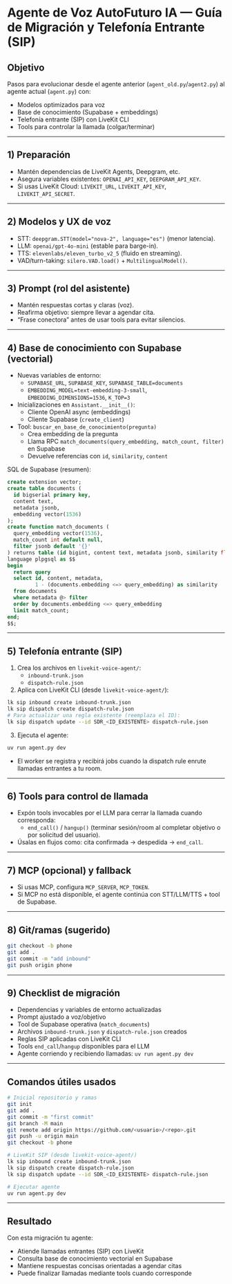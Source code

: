 # Agente de Voz AutoFuturo IA — Guía de Migración y Telefonía Entrante (SIP)

## Objetivo
Pasos para evolucionar desde el agente anterior (`agent_old.py`/`agent2.py`) al agente actual (`agent.py`) con:
- Modelos optimizados para voz
- Base de conocimiento (Supabase + embeddings)
- Telefonía entrante (SIP) con LiveKit CLI
- Tools para controlar la llamada (colgar/terminar)

---

## 1) Preparación
- Mantén dependencias de LiveKit Agents, Deepgram, etc.
- Asegura variables existentes: `OPENAI_API_KEY`, `DEEPGRAM_API_KEY`.
- Si usas LiveKit Cloud: `LIVEKIT_URL`, `LIVEKIT_API_KEY`, `LIVEKIT_API_SECRET`.

---

## 2) Modelos y UX de voz
- STT: `deepgram.STT(model="nova-2", language="es")` (menor latencia).
- LLM: `openai/gpt-4o-mini` (estable para barge-in).
- TTS: `elevenlabs/eleven_turbo_v2_5` (fluido en streaming).
- VAD/turn-taking: `silero.VAD.load()` + `MultilingualModel()`.

---

## 3) Prompt (rol del asistente)
- Mantén respuestas cortas y claras (voz).
- Reafirma objetivo: siempre llevar a agendar cita.
- “Frase conectora” antes de usar tools para evitar silencios.

---

## 4) Base de conocimiento con Supabase (vectorial)
- Nuevas variables de entorno:
  - `SUPABASE_URL`, `SUPABASE_KEY`, `SUPABASE_TABLE=documents`
  - `EMBEDDING_MODEL=text-embedding-3-small`, `EMBEDDING_DIMENSIONS=1536`, `K_TOP=3`
- Inicializaciones en `Assistant.__init__()`:
  - Cliente OpenAI async (embeddings)
  - Cliente Supabase (`create_client`)
- Tool: `buscar_en_base_de_conocimiento(pregunta)`
  - Crea embedding de la pregunta
  - Llama RPC `match_documents(query_embedding, match_count, filter)` en Supabase
  - Devuelve referencias con `id`, `similarity`, `content`

SQL de Supabase (resumen):
```sql
create extension vector;
create table documents (
  id bigserial primary key,
  content text,
  metadata jsonb,
  embedding vector(1536)
);
create function match_documents (
  query_embedding vector(1536),
  match_count int default null,
  filter jsonb default '{}'
) returns table (id bigint, content text, metadata jsonb, similarity float)
language plpgsql as $$
begin
  return query
  select id, content, metadata,
         1 - (documents.embedding <=> query_embedding) as similarity
  from documents
  where metadata @> filter
  order by documents.embedding <=> query_embedding
  limit match_count;
end;
$$;
```

---

## 5) Telefonía entrante (SIP)
1. Crea los archivos en `livekit-voice-agent/`:
   - `inbound-trunk.json`
   - `dispatch-rule.json`
2. Aplica con LiveKit CLI (desde `livekit-voice-agent/`):
```bash
lk sip inbound create inbound-trunk.json
lk sip dispatch create dispatch-rule.json
# Para actualizar una regla existente (reemplaza el ID):
lk sip dispatch update --id SDR_<ID_EXISTENTE> dispatch-rule.json
```
3. Ejecuta el agente:
```bash
uv run agent.py dev
```
- El worker se registra y recibirá jobs cuando la dispatch rule enrute llamadas entrantes a tu room.

---

## 6) Tools para control de llamada
- Expón tools invocables por el LLM para cerrar la llamada cuando corresponda:
  - `end_call()` / `hangup()` (terminar sesión/room al completar objetivo o por solicitud del usuario).
- Úsalas en flujos como: cita confirmada → despedida → `end_call`.

---

## 7) MCP (opcional) y fallback
- Si usas MCP, configura `MCP_SERVER`, `MCP_TOKEN`.
- Si MCP no está disponible, el agente continúa con STT/LLM/TTS + tool de Supabase.

---

## 8) Git/ramas (sugerido)
```bash
git checkout -b phone
git add .
git commit -m "add inbound"
git push origin phone
```

---

## 9) Checklist de migración
- Dependencias y variables de entorno actualizadas
- Prompt ajustado a voz/objetivo
- Tool de Supabase operativa (`match_documents`)
- Archivos `inbound-trunk.json` y `dispatch-rule.json` creados
- Reglas SIP aplicadas con LiveKit CLI
- Tools `end_call`/`hangup` disponibles para el LLM
- Agente corriendo y recibiendo llamadas: `uv run agent.py dev`

---

## Comandos útiles usados
```bash
# Inicial repositorio y ramas
git init
git add .
git commit -m "first commit"
git branch -M main
git remote add origin https://github.com/<usuario>/<repo>.git
git push -u origin main
git checkout -b phone

# LiveKit SIP (desde livekit-voice-agent/)
lk sip inbound create inbound-trunk.json
lk sip dispatch create dispatch-rule.json
lk sip dispatch update --id SDR_<ID_EXISTENTE> dispatch-rule.json

# Ejecutar agente
uv run agent.py dev
```

---

## Resultado
Con esta migración tu agente:
- Atiende llamadas entrantes (SIP) con LiveKit
- Consulta base de conocimiento vectorial en Supabase
- Mantiene respuestas concisas orientadas a agendar citas
- Puede finalizar llamadas mediante tools cuando corresponde
